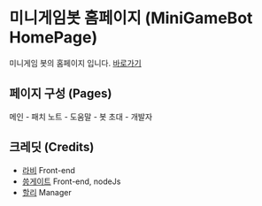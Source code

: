 # 미니게임봇 홈페이지 (MiniGameBot HomePage)

미니게임 봇의 홈페이지 입니다. [바로가기](https://mgbot.happycoding.team/)

## 페이지 구성 (Pages)

메인 - 패치 노트 - 도움말 - 봇 초대 - 개발자

## 크레딧 (Credits)

- [라비](https://github.com/lavi27) Front-end
- [씅게이트](https://github.com/kms0219kms) Front-end, nodeJs
- [할리](https://github.com/Haley0101) Manager
